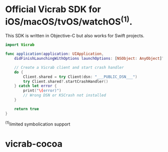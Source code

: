 <p align="center">
   <!-- <a href="https://vicrab.io" target="_blank" align="center">
        <img src="https://vicrab-brand.storage.googleapis.com/vicrab-logo-black.png" width="280">
    </a> -->
<br/>
    <h1>Official Vicrab SDK for iOS/macOS/tvOS/watchOS<sup>(1)</sup>.</h1>
</p>
<!--
[![Travis](https://img.shields.io/travis/getvicrab/vicrab-cocoa.svg?maxAge=2592000)](https://travis-ci.org/getvicrab/vicrab-cocoa)
![platforms](https://img.shields.io/badge/platforms-iOS%20%7C%20tvOS%20%7C%20OSX-333333.svg)
![langauges](https://img.shields.io/badge/languages-Swift%20%7C%20ObjC-333333.svg)
[![CocoaPods Shield](https://img.shields.io/cocoapods/v/Vicrab.svg)](https://cocoapods.org/pods/Vicrab)
[![CocoaPods Shield](https://img.shields.io/cocoapods/dt/Vicrab.svg)](https://cocoapods.org/pods/Vicrab)
[![Carthage compatible](https://img.shields.io/badge/Carthage-compatible-4BC51D.svg?style=flat)](https://github.com/Carthage/Carthage)
[![codecov](https://codecov.io/gh/getvicrab/vicrab-cocoa/branch/master/graph/badge.svg)](https://codecov.io/gh/getvicrab/vicrab-cocoa)
-->
This SDK is written in Objective-C but also works for Swift projects.

```swift
import Vicrab

func application(application: UIApplication,
    didFinishLaunchingWithOptions launchOptions: [NSObject: AnyObject]?) -> Bool {

    // Create a Vicrab client and start crash handler
    do {
        Client.shared = try Client(dsn: "___PUBLIC_DSN___")
        try Client.shared?.startCrashHandler()
    } catch let error {
        print("\(error)")
        // Wrong DSN or KSCrash not installed
    }

    return true
}
```
<!--
- [Installation](https://docs.vicrab.io/clients/cocoa/#installation)
- [Documentation](https://docs.vicrab.io/clients/cocoa/)
-->
<sup>(1)</sup>limited symbolication support
# vicrab-cocoa
